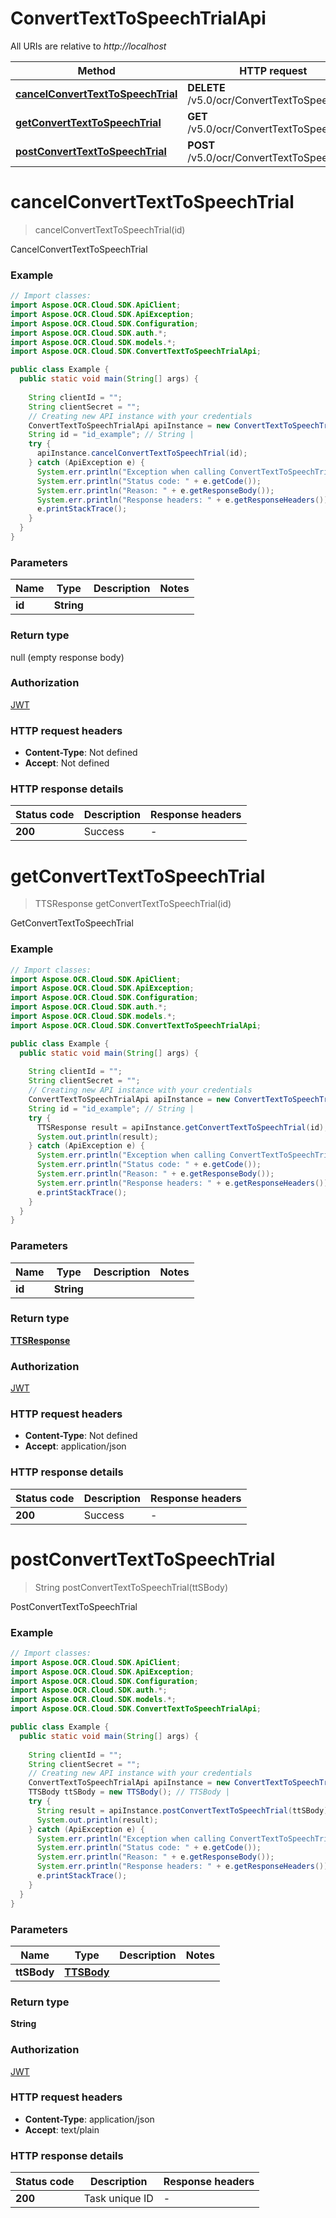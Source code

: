 # ConvertTextToSpeechTrialApi

All URIs are relative to *http://localhost*

| Method | HTTP request | Description |
|------------- | ------------- | -------------|
| [**cancelConvertTextToSpeechTrial**](ConvertTextToSpeechTrialApi.md#cancelConvertTextToSpeechTrial) | **DELETE** /v5.0/ocr/ConvertTextToSpeechTrial | CancelConvertTextToSpeechTrial |
| [**getConvertTextToSpeechTrial**](ConvertTextToSpeechTrialApi.md#getConvertTextToSpeechTrial) | **GET** /v5.0/ocr/ConvertTextToSpeechTrial | GetConvertTextToSpeechTrial |
| [**postConvertTextToSpeechTrial**](ConvertTextToSpeechTrialApi.md#postConvertTextToSpeechTrial) | **POST** /v5.0/ocr/ConvertTextToSpeechTrial | PostConvertTextToSpeechTrial |


<a name="cancelConvertTextToSpeechTrial"></a>
# **cancelConvertTextToSpeechTrial**
> cancelConvertTextToSpeechTrial(id)

CancelConvertTextToSpeechTrial

### Example
```java
// Import classes:
import Aspose.OCR.Cloud.SDK.ApiClient;
import Aspose.OCR.Cloud.SDK.ApiException;
import Aspose.OCR.Cloud.SDK.Configuration;
import Aspose.OCR.Cloud.SDK.auth.*;
import Aspose.OCR.Cloud.SDK.models.*;
import Aspose.OCR.Cloud.SDK.ConvertTextToSpeechTrialApi;

public class Example {
  public static void main(String[] args) {
    
    String clientId = "";
    String clientSecret = "";
    // Creating new API instance with your credentials
    ConvertTextToSpeechTrialApi apiInstance = new ConvertTextToSpeechTrialApi(clientId, clientSecret);
    String id = "id_example"; // String | 
    try {
      apiInstance.cancelConvertTextToSpeechTrial(id);
    } catch (ApiException e) {
      System.err.println("Exception when calling ConvertTextToSpeechTrialApi#cancelConvertTextToSpeechTrial");
      System.err.println("Status code: " + e.getCode());
      System.err.println("Reason: " + e.getResponseBody());
      System.err.println("Response headers: " + e.getResponseHeaders());
      e.printStackTrace();
    }
  }
}
```

### Parameters

| Name | Type | Description  | Notes |
|------------- | ------------- | ------------- | -------------|
| **id** | **String**|  | |

### Return type

null (empty response body)

### Authorization

[JWT](../README.md#JWT)

### HTTP request headers

 - **Content-Type**: Not defined
 - **Accept**: Not defined

### HTTP response details
| Status code | Description | Response headers |
|-------------|-------------|------------------|
| **200** | Success |  -  |

<a name="getConvertTextToSpeechTrial"></a>
# **getConvertTextToSpeechTrial**
> TTSResponse getConvertTextToSpeechTrial(id)

GetConvertTextToSpeechTrial

### Example
```java
// Import classes:
import Aspose.OCR.Cloud.SDK.ApiClient;
import Aspose.OCR.Cloud.SDK.ApiException;
import Aspose.OCR.Cloud.SDK.Configuration;
import Aspose.OCR.Cloud.SDK.auth.*;
import Aspose.OCR.Cloud.SDK.models.*;
import Aspose.OCR.Cloud.SDK.ConvertTextToSpeechTrialApi;

public class Example {
  public static void main(String[] args) {
    
    String clientId = "";
    String clientSecret = "";
    // Creating new API instance with your credentials
    ConvertTextToSpeechTrialApi apiInstance = new ConvertTextToSpeechTrialApi(clientId, clientSecret);
    String id = "id_example"; // String | 
    try {
      TTSResponse result = apiInstance.getConvertTextToSpeechTrial(id);
      System.out.println(result);
    } catch (ApiException e) {
      System.err.println("Exception when calling ConvertTextToSpeechTrialApi#getConvertTextToSpeechTrial");
      System.err.println("Status code: " + e.getCode());
      System.err.println("Reason: " + e.getResponseBody());
      System.err.println("Response headers: " + e.getResponseHeaders());
      e.printStackTrace();
    }
  }
}
```

### Parameters

| Name | Type | Description  | Notes |
|------------- | ------------- | ------------- | -------------|
| **id** | **String**|  | |

### Return type

[**TTSResponse**](TTSResponse.md)

### Authorization

[JWT](../README.md#JWT)

### HTTP request headers

 - **Content-Type**: Not defined
 - **Accept**: application/json

### HTTP response details
| Status code | Description | Response headers |
|-------------|-------------|------------------|
| **200** | Success |  -  |

<a name="postConvertTextToSpeechTrial"></a>
# **postConvertTextToSpeechTrial**
> String postConvertTextToSpeechTrial(ttSBody)

PostConvertTextToSpeechTrial

### Example
```java
// Import classes:
import Aspose.OCR.Cloud.SDK.ApiClient;
import Aspose.OCR.Cloud.SDK.ApiException;
import Aspose.OCR.Cloud.SDK.Configuration;
import Aspose.OCR.Cloud.SDK.auth.*;
import Aspose.OCR.Cloud.SDK.models.*;
import Aspose.OCR.Cloud.SDK.ConvertTextToSpeechTrialApi;

public class Example {
  public static void main(String[] args) {
    
    String clientId = "";
    String clientSecret = "";
    // Creating new API instance with your credentials
    ConvertTextToSpeechTrialApi apiInstance = new ConvertTextToSpeechTrialApi(clientId, clientSecret);
    TTSBody ttSBody = new TTSBody(); // TTSBody | 
    try {
      String result = apiInstance.postConvertTextToSpeechTrial(ttSBody);
      System.out.println(result);
    } catch (ApiException e) {
      System.err.println("Exception when calling ConvertTextToSpeechTrialApi#postConvertTextToSpeechTrial");
      System.err.println("Status code: " + e.getCode());
      System.err.println("Reason: " + e.getResponseBody());
      System.err.println("Response headers: " + e.getResponseHeaders());
      e.printStackTrace();
    }
  }
}
```

### Parameters

| Name | Type | Description  | Notes |
|------------- | ------------- | ------------- | -------------|
| **ttSBody** | [**TTSBody**](TTSBody.md)|  | |

### Return type

**String**

### Authorization

[JWT](../README.md#JWT)

### HTTP request headers

 - **Content-Type**: application/json
 - **Accept**: text/plain

### HTTP response details
| Status code | Description | Response headers |
|-------------|-------------|------------------|
| **200** | Task unique ID |  -  |

